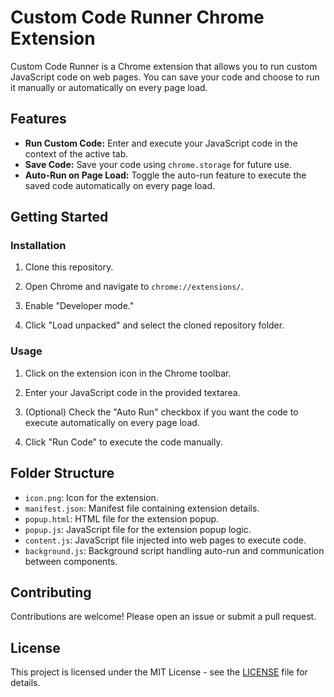 # Custom Code Runner Chrome Extension

Custom Code Runner is a Chrome extension that allows you to run custom JavaScript code on web pages. You can save your code and choose to run it manually or automatically on every page load.

## Features

- **Run Custom Code:** Enter and execute your JavaScript code in the context of the active tab.
- **Save Code:** Save your code using `chrome.storage` for future use.
- **Auto-Run on Page Load:** Toggle the auto-run feature to execute the saved code automatically on every page load.

## Getting Started



### Installation

1. Clone this repository.

2. Open Chrome and navigate to `chrome://extensions/`.

3. Enable "Developer mode."

4. Click "Load unpacked" and select the cloned repository folder.

### Usage

1. Click on the extension icon in the Chrome toolbar.

2. Enter your JavaScript code in the provided textarea.

3. (Optional) Check the "Auto Run" checkbox if you want the code to execute automatically on every page load.

4. Click "Run Code" to execute the code manually.

## Folder Structure

- `icon.png`: Icon for the extension.
- `manifest.json`: Manifest file containing extension details.
- `popup.html`: HTML file for the extension popup.
- `popup.js`: JavaScript file for the extension popup logic.
- `content.js`: JavaScript file injected into web pages to execute code.
- `background.js`: Background script handling auto-run and communication between components.

## Contributing

Contributions are welcome! Please open an issue or submit a pull request.

## License

This project is licensed under the MIT License - see the [LICENSE](LICENSE) file for details.
